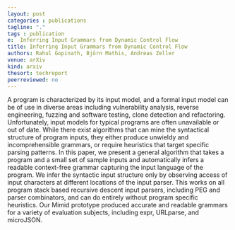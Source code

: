 ```yaml
---
layout: post
categories : publications
tagline: "."
tags : publication
e:  Inferring Input Grammars from Dynamic Control Flow
title: Inferring Input Grammars from Dynamic Control Flow
authors: Rahul Gopinath, Björn Mathis, Andreas Zeller
venue: arXiv
kind: arxiv
thesort: techreport
peerreviewed: no
---
```


A program is characterized by its input model, and a formal input model can be 
of use in diverse areas including vulnerability analysis, reverse engineering, 
fuzzing and software testing, clone detection and refactoring. Unfortunately, 
input models for typical programs are often unavailable or out of date. While 
there exist algorithms that can mine the syntactical structure of program 
inputs, they either produce unwieldy and incomprehensible grammars, or require 
heuristics that target specific parsing patterns. In this paper, we present a 
general algorithm that takes a program and a small set of sample inputs and 
automatically infers a readable context-free grammar capturing the input 
language of the program. We infer the syntactic input structure only by 
observing access of input characters at different locations of the input 
parser. This works on all program stack based recursive descent input parsers, 
including PEG and parser combinators, and can do entirely without program 
specific heuristics. Our Mimid prototype produced accurate and readable 
grammars for a variety of evaluation subjects, including expr, URLparse, and 
microJSON.

[<em class="fa fa-book fa-lg" aria-hidden="true"></em>](https://arxiv.org/abs/1912.05937 "paper")
[<em class="fa fa-bookmark-o fa-lg" aria-hidden="true"></em>](https://raw.githubusercontent.com/rahulgopinath/rahulgopinath.github.io/master/resources/arxiv2019/gopinath2019inferring.bib "reference")


